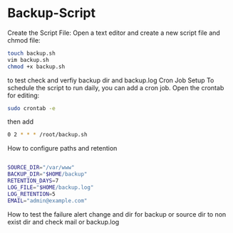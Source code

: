 # Backup-Script
Create the Script File: Open a text editor and create a new script file and chmod file:
```bash
touch backup.sh
vim backup.sh
chmod +x backup.sh
```
to test check and verfiy backup dir and backup.log 
Cron Job Setup
To schedule the script to run daily, you can add a cron job. Open the crontab for editing:
```bash
sudo crontab -e
```
then add 
```bash
0 2 * * * /root/backup.sh
```
How to configure paths and retention
```bash

SOURCE_DIR="/var/www"
BACKUP_DIR="$HOME/backup"
RETENTION_DAYS=7
LOG_FILE="$HOME/backup.log"
LOG_RETENTION=5
EMAIL="admin@example.com"
```
How to test the failure alert
change and dir for backup or  source dir  to non exist dir and check mail or backup.log
